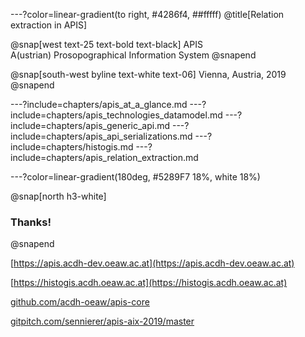 ---?color=linear-gradient(to right, #4286f4, ##fffff)
@title[Relation extraction in APIS]

@snap[west text-25 text-bold text-black]
APIS<br/>
A(ustrian) Prosopographical Information System
@snapend

@snap[south-west byline text-white text-06]
Vienna, Austria, 2019
@snapend

---?include=chapters/apis_at_a_glance.md
---?include=chapters/apis_technologies_datamodel.md
---?include=chapters/apis_generic_api.md
---?include=chapters/apis_api_serializations.md
---?include=chapters/histogis.md
---?include=chapters/apis_relation_extraction.md

---?color=linear-gradient(180deg, #5289F7 18%, white 18%)

@snap[north h3-white]
### Thanks!
@snapend

[https://apis.acdh-dev.oeaw.ac.at](https://apis.acdh-dev.oeaw.ac.at)

[https://histogis.acdh.oeaw.ac.at](https://histogis.acdh.oeaw.ac.at)

[github.com/acdh-oeaw/apis-core](https://github.com/acdh-oeaw/apis-core)

[gitpitch.com/sennierer/apis-aix-2019/master](https://gitpitch.com/sennierer/apis-translation-9-19/master)
